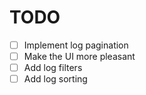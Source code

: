 # TODO
 - [ ] Implement log pagination
 - [ ] Make the UI more pleasant
 - [ ] Add log filters
 - [ ] Add log sorting
